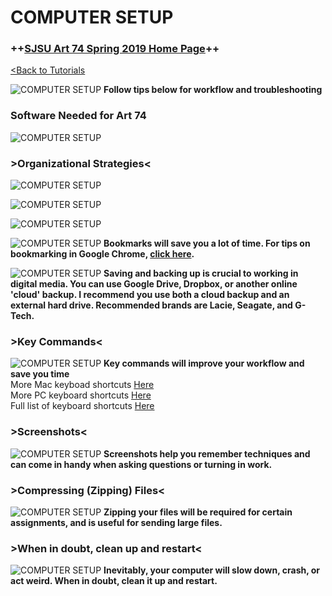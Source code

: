 # **COMPUTER SETUP**

### **++[SJSU Art 74 Spring 2019 Home Page](https://carriehott.github.io/SJSU-Art74-Sp2019/)++**

[<Back to Tutorials](https://carriehott.github.io/SJSU-Art74-Sp2019/tutorials)

![COMPUTER SETUP](images/Art74_ComputerSetup.001.jpeg)
**Follow tips below for workflow and troubleshooting**

### **Software Needed for Art 74**
![COMPUTER SETUP](images/Art74_ComputerSetup.002.jpeg)

### **>Organizational Strategies<**
![COMPUTER SETUP](images/Art74_ComputerSetup.003.jpeg)

![COMPUTER SETUP](images/Art74_ComputerSetup.004.jpeg)

![COMPUTER SETUP](images/Art74_ComputerSetup.005.jpeg)


![COMPUTER SETUP](images/Art74_ComputerSetup.006.jpeg)
**Bookmarks will save you a lot of time. For tips on bookmarking in Google Chrome, [click here](https://support.google.com/chrome/answer/188842?co=GENIE.Platform%3DDesktop&hl=en).**

![COMPUTER SETUP](images/Art74_ComputerSetup.007.jpeg)
**Saving and backing up is crucial to working in digital media. You can use Google Drive, Dropbox, or another online 'cloud' backup. I recommend you use both a cloud backup and an external hard drive. Recommended brands are Lacie, Seagate, and G-Tech.**

### **>Key Commands<**
![COMPUTER SETUP](images/Art74_ComputerSetup.008.jpeg)
**Key commands will improve your workflow and save you time**<br>
More Mac keyboad shortcuts [Here](https://support.apple.com/en-us/HT201236) <br>
More PC keyboard shortcuts [Here](https://support.microsoft.com/en-us/help/12445/windows-keyboard-shortcuts)<br>
Full list of keyboard shortcuts [Here](https://en.wikipedia.org/wiki/Table_of_keyboard_shortcuts) <br>

### **>Screenshots<**
![COMPUTER SETUP](images/Art74_ComputerSetup.009.jpeg)
**Screenshots help you remember techniques and can come in handy when asking questions or turning in work.**

### **>Compressing (Zipping) Files<**
![COMPUTER SETUP](images/Art74_ComputerSetup.010.jpeg)
**Zipping your files will be required for certain assignments, and is useful for sending large files.**

### **>When in doubt, clean up and restart<**
![COMPUTER SETUP](images/Art74_ComputerSetup.011.jpeg)
**Inevitably, your computer will slow down, crash, or act weird. When in doubt, clean it up and restart.**
